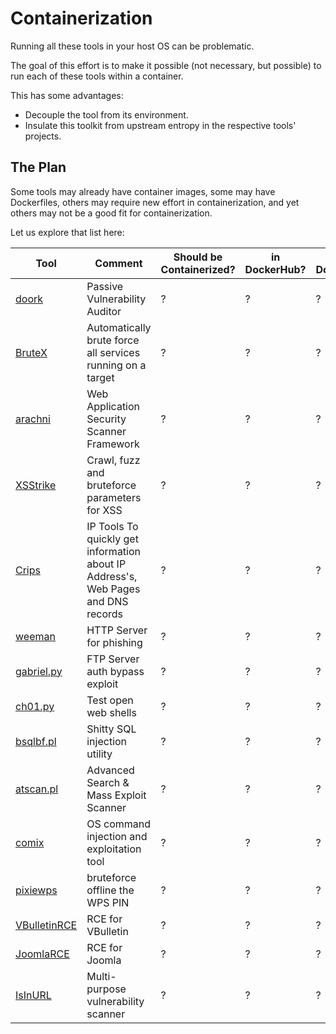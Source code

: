 
# Containerization

Running all these tools in your host OS can be problematic.

The goal of this effort is to make it possible (not necessary, but possible) to run each of these tools within a container.

This has some advantages:

* Decouple the tool from its environment.
* Insulate this toolkit from upstream entropy in the respective tools' projects.

## The Plan

Some tools may already have container images, some may have Dockerfiles, others may require new effort in 
containerization, and yet others may not be a good fit for containerization.

Let us explore that list here:

| Tool | Comment | Should be Containerized? | in DockerHub? | Has Dockerfile? | Ready to Containerize? |
|--|--|--|--|--|--|
| [doork](https://github.com/AeonDave/doork) | Passive Vulnerability Auditor | ? | ? | ? | ? |
| [BruteX](https://github.com/1N3/BruteX) | Automatically brute force all services running on a target | ? | ? | ? | ? |
| [arachni](https://github.com/Arachni/arachni) | Web Application Security Scanner Framework | ? | ? | ? | ? |
| [XSStrike](https://github.com/UltimateHackers/XSStrike) | Crawl, fuzz and bruteforce parameters for XSS | ? | ? | ? | ? |
| [Crips](https://github.com/Manisso/Crips) | IP Tools To quickly get information about IP Address's, Web Pages and DNS records | ? | ? | ? | ? |
| [weeman](https://github.com/samyoyo/weeman) | HTTP Server for phishing | ? | ? | ? | ? |
| [gabriel.py](http://pastebin.com/raw/Szg20yUh) | FTP Server auth bypass exploit | ? | ? | ? | ? |
| [ch01.py](http://pastebin.com/raw/Y0cqkjrj) | Test open web shells | ? | ? | ? | ? |
| [bsqlbf.pl](https://storage.googleapis.com/google-code-archive-downloads/v2/code.google.com/bsqlbf-v2/bsqlbf-v2-7.pl) | Shitty SQL injection utility | ? | ? | ? | ? |
| [atscan.pl](https://github.com/AlisamTechnology/ATSCAN) | Advanced Search & Mass Exploit Scanner | ? | ? | ? | ? |
| [comix](https://github.com/stasinopoulos/commix) | OS command injection and exploitation tool | ? | ? | ? | ? |
| [pixiewps](https://github.com/wiire/pixiewps) | bruteforce offline the WPS PIN | ? | ? | ? | ? |
| [VBulletinRCE](http://pastebin.com/raw/eRSkgnZk) | RCE for VBulletin | ? | ? | ? | ? |
| [JoomlaRCE](http://pastebin.com/raw/EX7Gcbxk) | RCE for Joomla | ? | ? | ? | ? |
| [IsInURL](https://github.com/googleinurl/SCANNER-INURLBR) | Multi-purpose vulnerability scanner | ? | ? | ? | ? |

